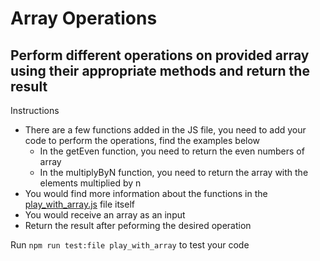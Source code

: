 # Array Operations

## Perform different operations on provided array using their appropriate methods and return the result

Instructions
* There are a few functions added in the JS file, you need to add your code to perform the operations, find the examples below
    * In the getEven function, you need to return the even numbers of array
    * In the multiplyByN function, you need to return the array with the elements multiplied by n
* You would find more information about the functions in the [play_with_array.js](../../assignments/play_with_array/play_with_array.js) file itself
* You would receive an array as an input
* Return the result after peforming the desired operation

Run ```npm run test:file play_with_array``` to test your code